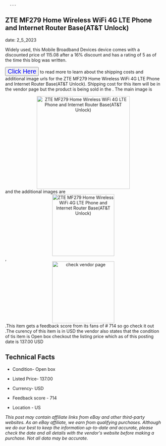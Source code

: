  
      ---
      

 ## ZTE MF279 Home Wireless WiFi 4G LTE Phone and Internet Router Base(AT&T Unlock) 

 

      

date: 2_5_2023
     

    
      

Widely used, this Mobile Broadband Devices device comes with a discounted price of 115.08 after a 16% discount and has a rating of  5 as of the time this blog was written.

 <button style="font-size:20px;color:blue" onclick="window.location.href = 'https://www.ebay.com/itm/164344134752?hash=item2643ac7c60%3Ag%3AHCsAAOSwt%7ExfPK22&mkevt=1&mkcid=1&mkrid=711-53200-19255-0&campid=%253CePNCampaignId%253E&customid=%253CreferenceId%253E&toolid=10049'">Click Here</button>  to read more to learn about the shipping costs and additional image urls for the ZTE MF279 Home Wireless WiFi 4G LTE Phone and Internet Router Base(AT&T Unlock). Shipping cost for this item will be in the vendor page but the product is being sold in the . The main image is <div style="text-align:center;"><img onclick="window.location.href = 'https://www.ebay.com/itm/164344134752?hash=item2643ac7c60%3Ag%3AHCsAAOSwt%7ExfPK22&mkevt=1&mkcid=1&mkrid=711-53200-19255-0&campid=%253CePNCampaignId%253E&customid=%253CreferenceId%253E&toolid=10049';" src="https://i.ebayimg.com/thumbs/images/g/HCsAAOSwt~xfPK22/s-l225.jpg" alt="ZTE MF279 Home Wireless WiFi 4G LTE Phone and Internet Router Base(AT&T Unlock)" style="width:300px; height:auto;object-fit:contain;" /></div> and the additional images are <div style="text-align:center;"><img onclick="window.location.href = 'https://www.ebay.com/itm/164344134752?hash=item2643ac7c60%3Ag%3AHCsAAOSwt%7ExfPK22&mkevt=1&mkcid=1&mkrid=711-53200-19255-0&campid=%253CePNCampaignId%253E&customid=%253CreferenceId%253E&toolid=10049';" src="https://i.ebayimg.com/images/g/HCsAAOSwt~xfPK22/s-l1600.jpg" alt="ZTE MF279 Home Wireless WiFi 4G LTE Phone and Internet Router Base(AT&T Unlock)" style="width:200px; height:auto;object-fit:contain;" /></div>,<div style="text-align:center;"><img onclick="window.location.href = 'https://www.ebay.com/itm/164344134752?hash=item2643ac7c60%3Ag%3AHCsAAOSwt%7ExfPK22&mkevt=1&mkcid=1&mkrid=711-53200-19255-0&campid=%253CePNCampaignId%253E&customid=%253CreferenceId%253E&toolid=10049';" src="https://origin-galleryplus.ebayimg.com/ws/web/164344134752_2_0_1/225x225.jpg,https://origin-galleryplus.ebayimg.com/ws/web/164344134752_3_0_1/225x225.jpg,https://origin-galleryplus.ebayimg.com/ws/web/164344134752_4_0_1/225x225.jpg,https://origin-galleryplus.ebayimg.com/ws/web/164344134752_5_0_1/225x225.jpg,https://origin-galleryplus.ebayimg.com/ws/web/164344134752_6_0_1/225x225.jpg,https://origin-galleryplus.ebayimg.com/ws/web/164344134752_7_0_1/225x225.jpg,https://origin-galleryplus.ebayimg.com/ws/web/164344134752_8_0_1/225x225.jpg,https://origin-galleryplus.ebayimg.com/ws/web/164344134752_9_0_1/225x225.jpg" alt="check vendor page" style="width:200px; height:auto;object-fit:contain;"/></div>.This item gets a feedback score from its fans of # 714 so go check it out .The curency of this item is in USD the vendor also states that the condition of tis item is Open box checkout the listing price which as of this posting date is  137.00 USD 


      
      

 ## Technical Facts 



      

 - Condition- Open box 


      

 - Listed Price- 137.00 


      

 - Currency- USD 


      

 - Feedback score - 714 


      

 - Location - US 



      

*_This post may contain affiliate links from eBay and other third-party websites. As an eBay affiliate, we earn from qualifying purchases. Although we do our best to keep the information up-to-date and accurate, please check the date and all details with the vendor's website before making a purchase. Not all data may be accurate._*



      
      